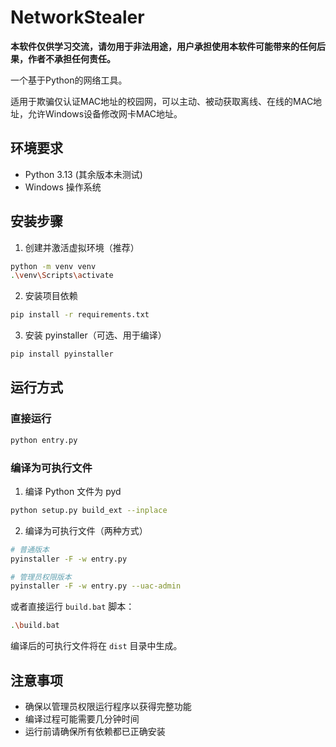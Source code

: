 # NetworkStealer

**本软件仅供学习交流，请勿用于非法用途，用户承担使用本软件可能带来的任何后果，作者不承担任何责任。**

一个基于Python的网络工具。

适用于欺骗仅认证MAC地址的校园网，可以主动、被动获取离线、在线的MAC地址，允许Windows设备修改网卡MAC地址。



## 环境要求
- Python 3.13 (其余版本未测试)
- Windows 操作系统

## 安装步骤

1. 创建并激活虚拟环境（推荐）
```bash
python -m venv venv
.\venv\Scripts\activate
```

2. 安装项目依赖
```bash
pip install -r requirements.txt
```

3. 安装 pyinstaller（可选、用于编译）
```bash
pip install pyinstaller
```

## 运行方式

### 直接运行
```bash
python entry.py
```

### 编译为可执行文件

1. 编译 Python 文件为 pyd
```bash
python setup.py build_ext --inplace
```

2. 编译为可执行文件（两种方式）
```bash
# 普通版本
pyinstaller -F -w entry.py

# 管理员权限版本
pyinstaller -F -w entry.py --uac-admin
```

或者直接运行 `build.bat` 脚本：
```bash
.\build.bat
```

编译后的可执行文件将在 `dist` 目录中生成。

## 注意事项
- 确保以管理员权限运行程序以获得完整功能
- 编译过程可能需要几分钟时间
- 运行前请确保所有依赖都已正确安装
